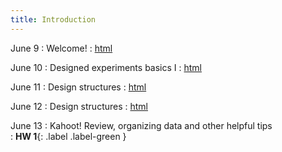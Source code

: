 ```yaml
---
title: Introduction 
---
```


June 9
: Welcome!
  : [html](https://stat720.github.io/summer2025/notes/)

June 10
: Designed experiments basics I 
  : [html](https://stat720.github.io/summer2025/notes/what-are-designed-experiments.html)

June 11
: Design structures
  : [html](https://stat720.github.io/summer2025/notes/designed-experiments.html)

June 12
: Design structures
  : [html](https://stat720.github.io/summer2025/notes/designed-experiments.html)

June 13
: Kahoot! Review, organizing data and other helpful tips  
  : **HW 1**{: .label .label-green }